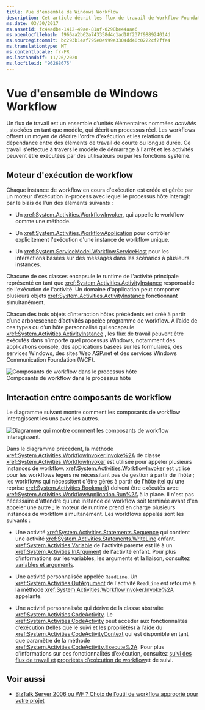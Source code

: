 ```yaml
---
title: Vue d'ensemble de Windows Workflow
description: Cet article décrit les flux de travail de Workflow Foundation, qui sont des modèles qui décrivent des processus réels.
ms.date: 03/30/2017
ms.assetid: fc44adbe-1412-49ae-81af-0298be44aae6
ms.openlocfilehash: f966aa2b62a743358d4c1ad18f237f988924014d
ms.sourcegitcommit: bc293b14af795e0e999e3304dd40c0222cf2ffe4
ms.translationtype: MT
ms.contentlocale: fr-FR
ms.lasthandoff: 11/26/2020
ms.locfileid: "96268675"
---
```

# <a name="windows-workflow-overview"></a>Vue d'ensemble de Windows Workflow

Un flux de travail est un ensemble d’unités élémentaires nommées *activités* , stockées en tant que modèle, qui décrit un processus réel. Les workflows offrent un moyen de décrire l'ordre d'exécution et les relations de dépendance entre des éléments de travail de courte ou longue durée. Ce travail s'effectue à travers le modèle de démarrage à l'arrêt et les activités peuvent être exécutées par des utilisateurs ou par les fonctions système.  
  
## <a name="workflow-run-time-engine"></a>Moteur d'exécution de workflow  

 Chaque instance de workflow en cours d'exécution est créée et gérée par un moteur d'exécution in-process avec lequel le processus hôte interagit par le biais de l'un des éléments suivants :  
  
- Un <xref:System.Activities.WorkflowInvoker>, qui appelle le workflow comme une méthode.  
  
- Un <xref:System.Activities.WorkflowApplication> pour contrôler explicitement l'exécution d'une instance de workflow unique.  
  
- Un <xref:System.ServiceModel.WorkflowServiceHost> pour les interactions basées sur des messages dans les scénarios à plusieurs instances.  
  
 Chacune de ces classes encapsule le runtime de l'activité principale représenté en tant que <xref:System.Activities.ActivityInstance> responsable de l'exécution de l'activité. Un domaine d'application peut comporter plusieurs objets <xref:System.Activities.ActivityInstance> fonctionnant simultanément.  
  
 Chacun des trois objets d’interaction hôtes précédents est créé à partir d’une arborescence d’activités appelée programme de workflow. À l’aide de ces types ou d’un hôte personnalisé qui encapsule <xref:System.Activities.ActivityInstance> , les flux de travail peuvent être exécutés dans n’importe quel processus Windows, notamment des applications console, des applications basées sur les formulaires, des services Windows, des sites Web ASP.net et des services Windows Communication Foundation (WCF).  
  
 ![Composants de workflow dans le processus hôte](./media/44c79d1d-178b-4487-87ed-3e33015a3842.gif "44c79d1d-178b-4487-87ed-3e33015a3842")  
Composants de workflow dans le processus hôte  
  
## <a name="interaction-between-workflow-components"></a>Interaction entre composants de workflow  

 Le diagramme suivant montre comment les composants de workflow interagissent les uns avec les autres.  
  
 ![Diagramme qui montre comment les composants de workflow interagissent.](./media/overview/workflow-component-interatction.gif)  
  
 Dans le diagramme précédent, la méthode <xref:System.Activities.WorkflowInvoker.Invoke%2A> de classe <xref:System.Activities.WorkflowInvoker> est utilisée pour appeler plusieurs instances de workflow. <xref:System.Activities.WorkflowInvoker> est utilisé pour les workflows légers ne nécessitant pas de gestion à partir de l'hôte ; les workflows qui nécessitent d'être gérés à partir de l'hôte (tel qu'une reprise <xref:System.Activities.Bookmark>) doivent être exécutés avec <xref:System.Activities.WorkflowApplication.Run%2A> à la place. Il n'est pas nécessaire d'attendre qu'une instance de workflow soit terminée avant d'en appeler une autre ; le moteur de runtime prend en charge plusieurs instances de workflow simultanément.  Les workflows appelés sont les suivants :  
  
- Une activité <xref:System.Activities.Statements.Sequence> qui contient une activité <xref:System.Activities.Statements.WriteLine> enfant. <xref:System.Activities.Variable> de l'activité parente est lié à un <xref:System.Activities.InArgument> de l'activité enfant. Pour plus d’informations sur les variables, les arguments et la liaison, consultez [variables et arguments](variables-and-arguments.md).  
  
- Une activité personnalisée appelée `ReadLine`. Un <xref:System.Activities.OutArgument> de l'activité `ReadLine` est retourné à la méthode  <xref:System.Activities.WorkflowInvoker.Invoke%2A> appelante.  
  
- Une activité personnalisée qui dérive de la classe abstraite <xref:System.Activities.CodeActivity>. Le <xref:System.Activities.CodeActivity> peut accéder aux fonctionnalités d’exécution (telles que le suivi et les propriétés) à l’aide du <xref:System.Activities.CodeActivityContext> qui est disponible en tant que paramètre de la méthode <xref:System.Activities.CodeActivity.Execute%2A>. Pour plus d’informations sur ces fonctionnalités d’exécution, consultez [suivi des flux de travail et](workflow-tracking-and-tracing.md) [propriétés d’exécution de workflow](workflow-execution-properties.md)et de suivi.  
  
## <a name="see-also"></a>Voir aussi

- [BizTalk Server 2006 ou WF ? Choix de l’outil de workflow approprié pour votre projet](/previous-versions/dotnet/articles/cc303238(v=msdn.10))
